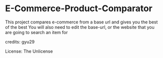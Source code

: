 # E-Commerce-Product-Comparator

This project compares e-commerce from a base url and gives you the best of the best
You will also need to edit the base-url, or the website that you are going to search an item for

credits: gyu29

License: The Unlicense
